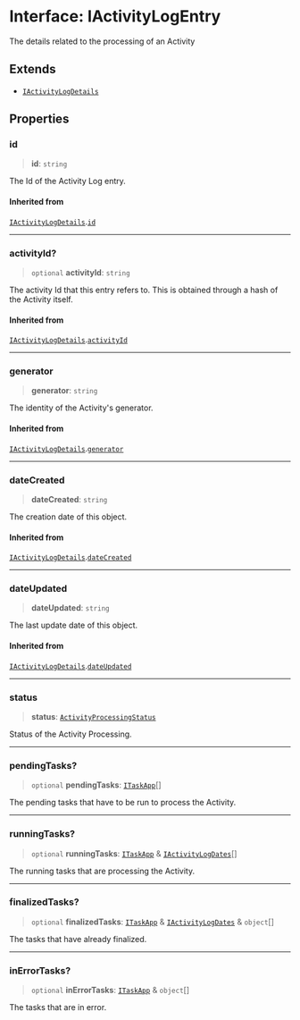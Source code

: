 # Interface: IActivityLogEntry

The details related to the processing of an Activity

## Extends

- [`IActivityLogDetails`](IActivityLogDetails.md)

## Properties

### id

> **id**: `string`

The Id of the Activity Log entry.

#### Inherited from

[`IActivityLogDetails`](IActivityLogDetails.md).[`id`](IActivityLogDetails.md#id)

***

### activityId?

> `optional` **activityId**: `string`

The activity Id that this entry refers to. This is obtained through a hash of the Activity itself.

#### Inherited from

[`IActivityLogDetails`](IActivityLogDetails.md).[`activityId`](IActivityLogDetails.md#activityid)

***

### generator

> **generator**: `string`

The identity of the Activity's generator.

#### Inherited from

[`IActivityLogDetails`](IActivityLogDetails.md).[`generator`](IActivityLogDetails.md#generator)

***

### dateCreated

> **dateCreated**: `string`

The creation date of this object.

#### Inherited from

[`IActivityLogDetails`](IActivityLogDetails.md).[`dateCreated`](IActivityLogDetails.md#datecreated)

***

### dateUpdated

> **dateUpdated**: `string`

The last update date of this object.

#### Inherited from

[`IActivityLogDetails`](IActivityLogDetails.md).[`dateUpdated`](IActivityLogDetails.md#dateupdated)

***

### status

> **status**: [`ActivityProcessingStatus`](../type-aliases/ActivityProcessingStatus.md)

Status of the Activity Processing.

***

### pendingTasks?

> `optional` **pendingTasks**: [`ITaskApp`](ITaskApp.md)[]

The pending tasks that have to be run to process the Activity.

***

### runningTasks?

> `optional` **runningTasks**: [`ITaskApp`](ITaskApp.md) & [`IActivityLogDates`](IActivityLogDates.md)[]

The running tasks that are processing the Activity.

***

### finalizedTasks?

> `optional` **finalizedTasks**: [`ITaskApp`](ITaskApp.md) & [`IActivityLogDates`](IActivityLogDates.md) & `object`[]

The tasks that have already finalized.

***

### inErrorTasks?

> `optional` **inErrorTasks**: [`ITaskApp`](ITaskApp.md) & `object`[]

The tasks that are in error.
